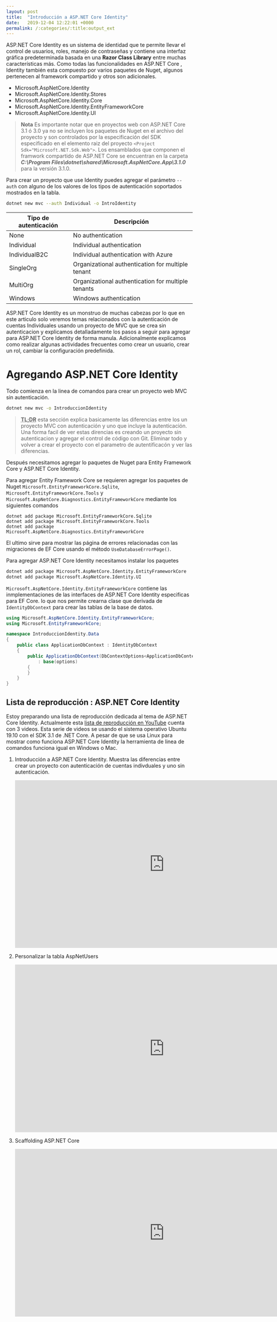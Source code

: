 ```yaml
---
layout: post
title:  "Introducción a ASP.NET Core Identity"
date:   2019-12-04 12:22:01 +0000
permalink: /:categories/:title:output_ext
---
```


ASP.NET Core Identity es un sistema de identidad que te permite llevar el control de usuarios, roles, manejo de contraseñas y contiene una interfaz gráfica predeterminada basada en una **Razor Class Library** entre muchas características más. Como todas las funcionalidades en ASP.NET Core , Identity también esta compuesto por varios paquetes de Nuget, algunos pertenecen al framework compartido y otros son adicionales.

* Microsoft.AspNetCore.Identity
* Microsoft.AspNetCore.Identity.Stores
* Microsoft.AspNetCore.Identity.Core
* Microsoft.AspNetCore.Identity.EntityFrameworkCore
* Microsoft.AspNetCore.Identity.UI

> **Nota** Es importante notar que en proyectos web con ASP.NET Core 3.1 ó 3.0 ya no se incluyen los paquetes de Nuget en el archivo del proyecto y son controlados por la especificación del SDK especificado en el elemento raiz del proyecto `<Project Sdk="Microsoft.NET.Sdk.Web">`. Los ensamblados que componen el framwork compartido de ASP.NET Core se encuentran en la carpeta **_C:\Program Files\dotnet\shared\Microsoft.AspNetCore.App\3.1.0_** para la versión 3.1.0. 

Para crear un proyecto que use Identity puedes agregar el parámetro `--auth` con alguno de los valores de los tipos de autenticación soportados mostrados en la tabla. 

```bash
dotnet new mvc --auth Individual -o IntroIdentity
```

|Tipo de autenticación| Descripción|
|-------------|------------------------|
|None         |No authentication       | 
|Individual   |Individual authentication | 
|IndividualB2C|Individual authentication with Azure | 
|SingleOrg    |Organizational authentication for multiple tenant |
|MultiOrg     |Organizational authentication for multiple tenants|
|Windows      |Windows authentication                  |

ASP.NET Core Identity es un monstruo de muchas cabezas por lo que en este articulo solo veremos temas relacionados con la autenticación de cuentas Individuales usando un proyecto de MVC que se crea sin autenticacion y explicamos detalladamente los pasos a seguir para agregar para ASP.NET Core Identity de forma manula. Adicionalmente explicamos  como realizar algunas actividades frecuentes como crear un usuario, crear un rol, cambiar la configuración predefinida. 


# Agregando ASP.NET Core Identity

Todo comienza en la linea de comandos para crear un proyecto web MVC sin autenticación.

```bash
dotnet new mvc -o IntroduccionIdentity
```

> **<abbr lang="en" title="too long; didn't read">TL;DR</abbr>** esta sección explica basicamente las diferencias entre los un proyecto MVC con autenticación y uno que incluye la autenticación. Una forma facil de ver estas direncias es creando un proyecto sin autenticacion y agregar el control de código con Git. Eliminar todo y volver a crear el proyecto con el parametro de autentificacón y ver las diferencias.

Después necesitamos agregar lo paquetes de Nuget para Entity Framework Core y ASP.NET Core Identity. 

Para agregar  Entity Framework Core se requieren  agregar los paquetes de Nuget `Microsoft.EntityFrameworkCore.Sqlite`, `Microsoft.EntityFrameworkCore.Tools` y `Microsoft.AspNetCore.Diagnostics.EntityFrameworkCore` mediante los siguientes comandos 

```
dotnet add package Microsoft.EntityFrameworkCore.Sqlite
dotnet add package Microsoft.EntityFrameworkCore.Tools
dotnet add package Microsoft.AspNetCore.Diagnostics.EntityFrameworkCore
```

El ultimo sirve para mostrar las página de errores relacionadas con las migraciones de EF Core usando el método `UseDatabaseErrorPage()`.

Para agregar ASP.NET Core Identity necesitamos instalar los paquetes 

```bash
dotnet add package Microsoft.AspNetCore.Identity.EntityFrameworkCore
dotnet add package Microsoft.AspNetCore.Identity.UI
```

`Microsoft.AspNetCore.Identity.EntityFrameworkCore` contiene las inmplementaciones de las interfaces de ASP.NET Core Identity especificas para EF Core. lo que nos permite crearna clase que derivada de `IdentityDbContext` para crear las tablas de la base de datos.

```cs
using Microsoft.AspNetCore.Identity.EntityFrameworkCore;
using Microsoft.EntityFrameworkCore;

namespace IntroduccionIdentity.Data
{
    public class ApplicationDbContext : IdentityDbContext
    {
        public ApplicationDbContext(DbContextOptions<ApplicationDbContext> options)
            : base(options)
        {
        }
    }
}
```

## Lista de reproducción : ASP.NET Core Identity

Estoy preparando una lista de reproducción dedicada al tema de ASP.NET Core Identity. Actualmente esta [lista de reproducción en YouTube](https://www.youtube.com/playlist?list=PLnk7QzMh6N-JKP6ZdfXfaRGhxRk0Xu11j) cuenta con 3 videos. Esta serie de videos se usando el sistema operativo Ubuntu 19.10 con el SDK 3.1 de .NET Core. A pesar de que se usa Linux para mostrar como funciona ASP.NET Core Identity la herramienta de linea de comandos funciona igual en Windows o Mac.

1. Introducción a ASP.NET Core Identity. Muestra las diferencias entre crear un proyecto con autenticación de cuentas indivduales y uno sin autenticación. 
   
    <iframe width="805" height="453" src="https://www.youtube.com/embed/TQK9Y3jviZw" frameborder="0" allow="accelerometer; autoplay; encrypted-media; gyroscope; picture-in-picture" allowfullscreen></iframe>
   
2.  Personalizar la tabla AspNetUsers

    <iframe width="805" height="453" src="https://www.youtube.com/embed/MqcLBewsNUE" frameborder="0" allow="accelerometer; autoplay; encrypted-media; gyroscope; picture-in-picture" allowfullscreen></iframe>

3. Scaffolding ASP.NET Core
   
   <iframe width="805" height="453" src="https://www.youtube.com/embed/ckkvuA6epY0" frameborder="0" allow="accelerometer; autoplay; encrypted-media; gyroscope; picture-in-picture" allowfullscreen></iframe>
